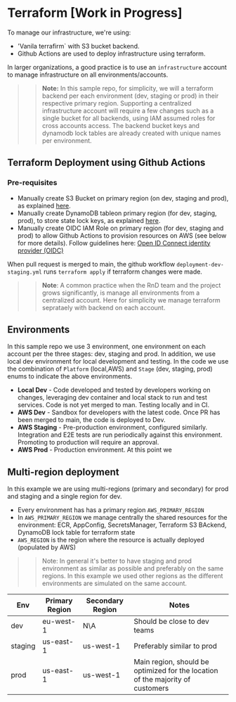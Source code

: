 # Terraform [Work in Progress]
To manage our infrastructure, we're using:
* 'Vanila terrafirm` with S3 bucket backend.
* Github Actions are used to deploy infrastructure using terraform.

In larger organizations, a good practice is to use an `infrastructure` account to manage infrastructure on all environments/accounts.

>> **Note:** In this sample repo, for simplicity, we will a terraform backend per each environment (dev, staging or prod) in their respective primary region. 
Supporting a centralized infrastructure account will require a few changes such as a single bucket for all backends, using IAM assumed roles for cross accounts access.
The backend bucket keys and dynamodb lock tables are already created with unique names per environment.

## Terraform Deployment using Github Actions
### Pre-requisites
* Manually create S3 Bucket on primary region (on dev, staging and prod), as explained [here](https://developer.hashicorp.com/terraform/language/settings/backends/s3).
* Manually create DynamoDB tableon primary region (for dev, staging, prod), to store state lock keys, as explained [here](https://developer.hashicorp.com/terraform/language/settings/backends/s3).
* Manually create OIDC IAM Role on primary region (for dev, staging and prod) to allow Github Actions to provision resources on AWS (see below for more details).
Follow guidelines here: [Open ID Connect identity provider (OIDC)](https://docs.github.com/en/actions/deployment/security-hardening-your-deployments/configuring-openid-connect-in-amazon-web-services)


When pull request is merged to main, the github workflow `deployment-dev-staging.yml` runs `terraform apply` if terraform changes were made.

>>**Note**: A common practice when the RnD team and the project grows significantly, is manage all environments from a centralized account. 
Here for simplicity we manage terraform seprataely with backend on each account.


## Environments
In this sample repo we use 3 environment, one environment on each account per the three stages: dev, staging and prod.
In addition, we use local dev environment for local development and testing.
In the code we use the combination of `Platform` (local,AWS) and `Stage` (dev, staging, prod) enums to indicate the above environments.

- **Local Dev** - Code developed and tested by developers working on changes, leveraging dev container and local stack to run and test services. Code is not yet merged to man. Testing locally and in CI.
- **AWS Dev** - Sandbox for developers with the latest code. Once PR has been merged to main, the code is deployed to Dev.
- **AWS Staging** - Pre-production environment, configured similarly. Integration and E2E tests are run periodically against this environment. Promoting to production will require an approval.
- **AWS Prod** - Production environment. At this point we

## Multi-region deployment
In this example we are using multi-regions (primary and secondary) for prod and staging and a single region for dev.

- Every environment has has a primary region `AWS_PRIMARY_REGION`
- In `AWS_PRIMARY_REGION` we manage centrally the shared resources for the environment:  ECR, AppConfig, SecretsManager, Terraform S3 BAckend, DynamoDB lock table for terraform state
- `AWS_REGION` is the region where the resource is actually deployed (populated by AWS)

>> Note: In general it's better to have staging and prod environment as similar as possible and preferably on the same regions. In this example we used other regions as the different environments are simulated on the same account.

| Env | Primary Region | Secondary Region | Notes |
| --- | --- | --- | --- |
| dev |  eu-west-1 | N\A | Should be close to dev teams |
| staging | us-east-1 | us-west-1 | Preferably similar to prod |
| prod | us-east-1 | us-west-1 | Main region, should be optimized for the location of the majority of customers |
